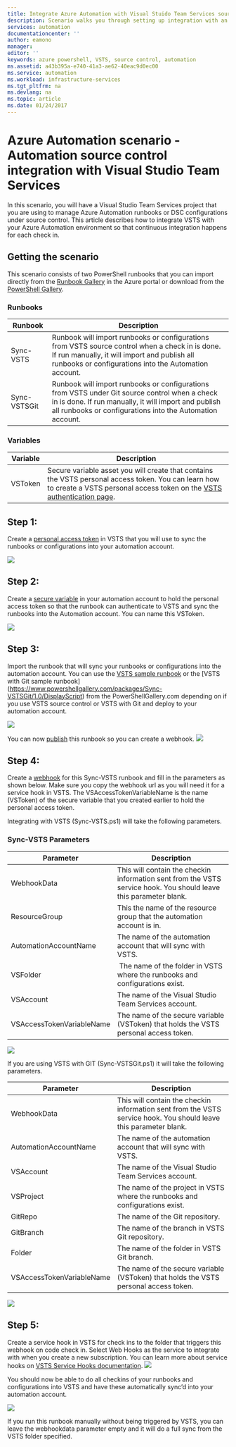 ```yaml
---
title: Integrate Azure Automation with Visual Stuido Team Services source control | Microsoft Docs
description: Scenario walks you through setting up integration with an Azure Automation account and Visual Stuido Team Services source control.
services: automation
documentationcenter: ''
author: eamono
manager: 
editor: ''
keywords: azure powershell, VSTS, source control, automation
ms.assetid: a43b395a-e740-41a3-ae62-40eac9d0ec00
ms.service: automation
ms.workload: infrastructure-services
ms.tgt_pltfrm: na
ms.devlang: na
ms.topic: article
ms.date: 01/24/2017 
---
```

# Azure Automation scenario - Automation source control integration with Visual Studio Team Services

In this scenario, you will have a Visual Studio Team Services project that you are using to manage Azure Automation runbooks or DSC configurations under source control.
This article describes how to integrate VSTS with your Azure Automation environment so that continuous integration happens for each check in.

## Getting the scenario

This scenario consists of two PowerShell runbooks that you can import directly from the [Runbook Gallery](automation-runbook-gallery.md) in the Azure portal or download from the [PowerShell Gallery](https://www.powershellgallery.com).

### Runbooks

Runbook | Description| 
--------|------------|
Sync-VSTS | Runbook will import runbooks or configurations from VSTS source control when a check in is done. If run manually, it will import and publish all runbooks or configurations into the Automation account.| 
Sync-VSTSGit | Runbook will import runbooks or configurations from VSTS under Git source control when a check in is done. If run manually, it will import and publish all runbooks or configurations into the Automation account.|

### Variables

Variable | Description|
-----------|------------|
VSToken | Secure variable asset you will create that contains the VSTS personal access token. You can learn how to create a VSTS personal access token on the [VSTS authentication page](https://www.visualstudio.com/en-us/docs/integrate/get-started/auth/overview). 
## Step 1:
Create a [personal access token](https://www.visualstudio.com/en-us/docs/integrate/get-started/auth/overview) in VSTS that you will use to sync the runbooks or configurations into your automation account.

![](media/automation-scenario-source-control-integration-with-VSTS/VSTSPersonalToken.png)
## Step 2:
Create a [secure variable](automation-variables.md) in your automation account to hold the personal access token so that the runbook can authenticate to VSTS and sync the runbooks into the Automation account. You can name this VSToken. 

![](media/automation-scenario-source-control-integration-with-VSTS/VSTSTokenVariable.png)
## Step 3:
Import the runbook that will sync your runbooks or configurations into the automation account. You can use the [VSTS sample runbook](https://www.powershellgallery.com/packages/Sync-VSTS/1.0/DisplayScript) or the [VSTS with Git sample runbook] (https://www.powershellgallery.com/packages/Sync-VSTSGit/1.0/DisplayScript) from the PowerShellGallery.com depending on if you use VSTS source control or VSTS with Git and deploy to your automation account.

![](media/automation-scenario-source-control-integration-with-VSTS/VSTSPowerShellGallery.png)

You can now [publish](automation-creating-importing-runbook#to-publish-a-runbook-using-the-azure-portal.md) this runbook so you can create a webhook. 
![](media/automation-scenario-source-control-integration-with-VSTS/VSTSPublishRunbook.png)
## Step 4:
Create a [webhook](automation-webhooks.md) for this Sync-VSTS runbook and fill in the parameters as shown below. Make sure you copy the webhook url as you will need it for a service hook in VSTS. The VSAccessTokenVariableName is the name (VSToken) of the secure variable that you created earlier to hold the personal access token. 

Integrating with VSTS (Sync-VSTS.ps1) will take the following parameters.
### Sync-VSTS Parameters

Parameter | Description| 
--------|------------|
WebhookData | This will contain the checkin information sent from the VSTS service hook. You should leave this parameter blank.| 
ResourceGroup | This the name of the resource group that the automation account is in.|
AutomationAccountName | The name of the automation account that will sync with VSTS.|
VSFolder | The name of the folder in VSTS where the runbooks and configurations exist.|
VSAccount | The name of the Visual Studio Team Services account.| 
VSAccessTokenVariableName | The name of the secure variable (VSToken) that holds the VSTS personal access token.| 


![](media/automation-scenario-source-control-integration-with-VSTS/VSTSWebhook.png)

If you are using VSTS with GIT (Sync-VSTSGit.ps1) it will take the following parameters.

Parameter | Description|
--------|------------|
WebhookData | This will contain the checkin information sent from the VSTS service hook. You should leave this parameter blank.| ResourceGroup | This the name of the resource group that the automation account is in.|
AutomationAccountName | The name of the automation account that will sync with VSTS.|
VSAccount | The name of the Visual Studio Team Services account.|
VSProject | The name of the project in VSTS where the runbooks and configurations exist.|
GitRepo | The name of the Git repository.|
GitBranch | The name of the branch in VSTS Git repository.|
Folder | The name of the folder in VSTS Git branch.|
VSAccessTokenVariableName | The name of the secure variable (VSToken) that holds the VSTS personal access token.|

![](media/automation-scenario-source-control-integration-with-VSTS/VSTSGitWebhook.png)
## Step 5:
Create a service hook in VSTS for check ins to the folder that triggers this webhook on code check in. Select Web Hooks as the service to integrate with when you create a new subscription. You can learn more about service hooks on [VSTS Service Hooks documentation](https://www.visualstudio.com/en-us/docs/marketplace/integrate/service-hooks/get-started).
![](media/automation-scenario-source-control-integration-with-VSTS/VSTSServiceHook.png)

You should now be able to do all checkins of your runbooks and configurations into VSTS and have these automatically sync’d into your automation account.

![](media/automation-scenario-source-control-integration-with-VSTS/VSTSSyncRunbookOutput.png)

If you run this runbook manually without being triggered by VSTS, you can leave the webhookdata parameter empty and it will do a full sync from the VSTS folder specified.
